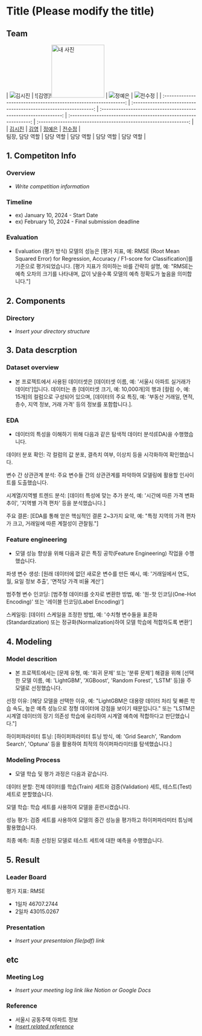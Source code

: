 # Title (Please modify the title)

## Team

| ![김시진](https://avatars.githubusercontent.com/u/156163982?v=4) | ![김영]!<img src="./me.jpg" alt="내 사진" width="140px"> | ![정예은](https://avatars.githubusercontent.com/u/156163982?v=4) | ![전수정](https://avatars.githubusercontent.com/u/156163982?v=4) | 
| :--------------------------------------------------------------: | :--------------------------------------------------------------: | :--------------------------------------------------------------: | :--------------------------------------------------------------: | :--------------------------------------------------------------: |
|            [김시진](https://github.com/UpstageAILab)             |            [김영](https://github.com/kimyoung9689)             |            [정예은](https://github.com/UpstageAILab)             |            [전수정](https://github.com/UpstageAILab)             |            
                            팀장, 담당 역할                             |                            담당 역할                             |                            담당 역할                             |                            담당 역할                             |                            담당 역할                             |

## 1. Competiton Info

### Overview

- _Write competition information_

### Timeline

- ex) January 10, 2024 - Start Date
- ex) February 10, 2024 - Final submission deadline

### Evaluation

- Evaluation (평가 방식)
모델의 성능은 [평가 지표, 예: RMSE (Root Mean Squared Error) for Regression, Accuracy / F1-score for Classification]를 기준으로 평가되었습니다. [평가 지표가 의미하는 바를 간략히 설명, 예: "RMSE는 예측 오차의 크기를 나타내며, 값이 낮을수록 모델의 예측 정확도가 높음을 의미합니다."]

## 2. Components

### Directory

- _Insert your directory structure_

## 3. Data descrption

### Dataset overview

- 본 프로젝트에서 사용된 데이터셋은 [데이터셋 이름, 예: '서울시 아파트 실거래가 데이터']입니다. 데이터는 총 [데이터셋 크기, 예: 10,000개]의 행과 [컬럼 수, 예: 15개]의 컬럼으로 구성되어 있으며, [데이터의 주요 특징, 예: '부동산 거래일, 면적, 층수, 지역 정보, 거래 가격' 등의 정보를 포함합니다.].

### EDA

- 데이터의 특성을 이해하기 위해 다음과 같은 탐색적 데이터 분석(EDA)을 수행했습니다.

데이터 분포 확인: 각 컬럼의 값 분포, 결측치 여부, 이상치 등을 시각화하여 확인했습니다.

변수 간 상관관계 분석: 주요 변수들 간의 상관관계를 파악하여 모델링에 활용할 인사이트를 도출했습니다.

시계열/지역별 트렌드 분석: [데이터 특성에 맞는 추가 분석, 예: '시간에 따른 가격 변화 추이', '지역별 가격 편차' 등을 분석했습니다.]

주요 결론: [EDA를 통해 얻은 핵심적인 결론 2~3가지 요약, 예: "특정 지역의 가격 편차가 크고, 거래일에 따른 계절성이 관찰됨."]

### Feature engineering

- 모델 성능 향상을 위해 다음과 같은 특징 공학(Feature Engineering) 작업을 수행했습니다.

파생 변수 생성: [원래 데이터에 없던 새로운 변수를 만든 예시, 예: '거래일에서 연도, 월, 요일 정보 추출', '면적당 가격 비율 계산']

범주형 변수 인코딩: [범주형 데이터를 숫자로 변환한 방법, 예: '원-핫 인코딩(One-Hot Encoding)' 또는 '레이블 인코딩(Label Encoding)']

스케일링: [데이터 스케일을 조정한 방법, 예: '수치형 변수들을 표준화(Standardization) 또는 정규화(Normalization)하여 모델 학습에 적합하도록 변환']

## 4. Modeling

### Model descrition

- 본 프로젝트에서는 [문제 유형, 예: '회귀 문제' 또는 '분류 문제'] 해결을 위해 [선택한 모델 이름, 예: 'LightGBM', 'XGBoost', 'Random Forest', 'LSTM' 등]을 주 모델로 선정했습니다.

선정 이유: [해당 모델을 선택한 이유, 예: "LightGBM은 대용량 데이터 처리 및 빠른 학습 속도, 높은 예측 성능으로 정형 데이터에 강점을 보이기 때문입니다." 또는 "LSTM은 시계열 데이터의 장기 의존성 학습에 유리하여 시계열 예측에 적합하다고 판단했습니다."]

하이퍼파라미터 튜닝: [하이퍼파라미터 튜닝 방식, 예: 'Grid Search', 'Random Search', 'Optuna' 등을 활용하여 최적의 하이퍼파라미터를 탐색했습니다.]

### Modeling Process

- 모델 학습 및 평가 과정은 다음과 같습니다.

데이터 분할: 전체 데이터를 학습(Train) 세트와 검증(Validation) 세트, 테스트(Test) 세트로 분할했습니다.

모델 학습: 학습 세트를 사용하여 모델을 훈련시켰습니다.

성능 평가: 검증 세트를 사용하여 모델의 중간 성능을 평가하고 하이퍼파라미터 튜닝에 활용했습니다.

최종 예측: 최종 선정된 모델로 테스트 세트에 대한 예측을 수행했습니다.

## 5. Result

### Leader Board

평가 지표: RMSE
- 1일차 46707.2744
- 2일차 43015.0267

### Presentation

- _Insert your presentaion file(pdf) link_

## etc

### Meeting Log

- _Insert your meeting log link like Notion or Google Docs_

### Reference
- 서울시 공동주택 아파트 정보
- [_Insert related reference_](https://data.seoul.go.kr/dataList/OA-15818/S/1/datasetView.do)
